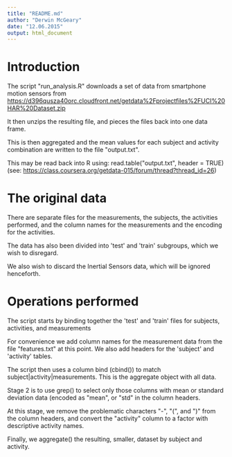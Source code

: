 ```yaml
---
title: "README.md"
author: "Derwin McGeary"
date: "12.06.2015"
output: html_document
---
```

# Introduction

The script "run_analysis.R" downloads a set of data from smartphone motion sensors from 
https://d396qusza40orc.cloudfront.net/getdata%2Fprojectfiles%2FUCI%20HAR%20Dataset.zip

It then unzips the resulting file, and pieces the files back into one data frame.

This is then aggregated and the mean values for each subject and activity combination are written to the file "output.txt".

This may be read back into R using: read.table("output.txt", header = TRUE) (see: https://class.coursera.org/getdata-015/forum/thread?thread_id=26)

# The original data
There are separate files for the measurements, the subjects, the activities performed, and the column names for the measurements and the encoding for the activities.

The data has also been divided into 'test' and 'train' subgroups, which we wish to disregard.


We also wish to discard the Inertial Sensors data, which will be ignored henceforth.

# Operations performed

The script starts by binding together the 'test' and 'train' files for subjects, activities, and measurements

For convenience we add column names for the measurement data from the file "features.txt" at this point. We also add headers for the 'subject' and 'activity' tables.

The script then uses a column bind (cbind()) to match subject|activity|measurements. This is the aggregate object with all data.

Stage 2 is to use grep() to select only those columns with mean or standard deviation data (encoded as "mean", or "std" in the column headers.

At this stage, we remove the problematic characters "-", "(", and ")" from the column headers, and convert the "activity" column to a factor with descriptive activity names.

Finally, we aggregate() the resulting, smaller, dataset by subject and activity.